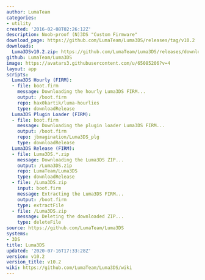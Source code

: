 ```yaml
---
author: LumaTeam
categories:
- utility
created: '2016-02-08T02:26:12Z'
description: Noob-proof (N)3DS "Custom Firmware"
download_page: https://github.com/LumaTeam/Luma3DS/releases/tag/v10.2
downloads:
  Luma3DSv10.2.zip: https://github.com/LumaTeam/Luma3DS/releases/download/v10.2/Luma3DSv10.2.zip
github: LumaTeam/Luma3DS
image: https://avatars3.githubusercontent.com/u/65085206?v=4
layout: app
scripts:
  Luma3DS Hourly (FIRM):
  - file: boot.firm
    message: Downloading the hourly Luma3DS FIRM...
    output: /boot.firm
    repo: hax0kartik/luma-hourlies
    type: downloadRelease
  Luma3DS Plugin Loader (FIRM):
  - file: boot.firm
    message: Downloading the plugin loader Luma3DS FIRM...
    output: /boot.firm
    repo: jbmagination/Luma3DS_plg
    type: downloadRelease
  Luma3DS Release (FIRM):
  - file: Luma3DS.*.zip
    message: Downloading the Luma3DS ZIP...
    output: /Luma3DS.zip
    repo: LumaTeam/Luma3DS
    type: downloadRelease
  - file: /Luma3DS.zip
    input: boot.firm
    message: Extracting the Luma3DS FIRM...
    output: /boot.firm
    type: extractFile
  - file: /Luma3DS.zip
    message: Deleting the downloaded ZIP...
    type: deleteFile
source: https://github.com/LumaTeam/Luma3DS
systems:
- 3DS
title: Luma3DS
updated: '2020-07-16T17:33:28Z'
version: v10.2
version_title: v10.2
wiki: https://github.com/LumaTeam/Luma3DS/wiki
---
```

